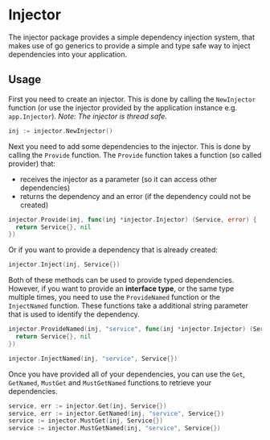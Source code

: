 # Injector

The injector package provides a simple dependency injection system, that makes use of go generics to provide a simple and type safe way to inject dependencies into your application.

## Usage

First you need to create an injector. This is done by calling the `NewInjector` function (or use the injector provided by
the application instance e.g. `app.Injector`). *Note: The injector is thread safe.* 

```go
inj := injector.NewInjector()
```

Next you need to add some dependencies to the injector. This is done by calling the `Provide` function. The `Provide` function takes a function (so called provider) that:

- receives the injector as a parameter (so it can access other dependencies)
- returns the dependency and an error (if the dependency could not be created)

```go
injector.Provide(inj, func(inj *injector.Injector) (Service, error) {
  return Service{}, nil
})
```

Or if you want to provide a dependency that is already created:

```go
injector.Inject(inj, Service{})
```

Both of these methods can be used to provide typed dependencies. However, if you want to provide an **interface type**, or 
the same type multiple times, you need to use the `ProvideNamed` function or the `InjectNamed` function. These functions
take a additional string parameter that is used to identify the dependency.

```go
injector.ProvideNamed(inj, "service", func(inj *injector.Injector) (Service, error) {
  return Service{}, nil
})

injector.InjectNamed(inj, "service", Service{})
```

Once you have provided all of your dependencies, you can use the `Get`, `GetNamed`, `MustGet` and `MustGetNamed` functions
to retrieve your dependencies.

```go
service, err := injector.Get(inj, Service{})
service, err := injector.GetNamed(inj, "service", Service{})
service := injector.MustGet(inj, Service{})
service := injector.MustGetNamed(inj, "service", Service{})
```
